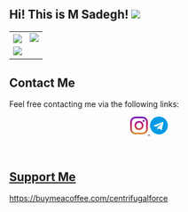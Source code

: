 ## Hi! This is M Sadegh! <img src="https://media.giphy.com/media/hvRJCLFzcasrR4ia7z/giphy.gif" width="25px"> 

<table border="0" cellspacing="0" cellpadding="0">
    <tr>
        <td>
            <img align="center" src="https://github-readme-stats.vercel.app/api?username=SMSadegh19&hide_border=true&show_icons=true&count_private=true&include_all_commits=false" />
        </td>
        <td>
            <img src="https://github-readme-stats.vercel.app/api/top-langs/?username=SMSadegh19&hide_border=true&layout=compact&langs_count=10"/>
        </td>
    </tr>
    <tr>
        <td>
            <img src="https://github-readme-streak-stats.herokuapp.com/?user=SMSadegh19&hide_border=true" />
        </td>
    </tr>
</table>

## Contact Me

Feel free contacting me via the following links:

<div align="center">
        <a href="https://www.instagram.com/SMSadegh19/">
            <img src="instagram.png">
        </a>
        <a href="https://t.me/SMSadegh19">
            <img src="telegram.png">
</div>

<p align=center>
<br>
</p>

## Support Me
https://buymeacoffee.com/centrifugalforce
